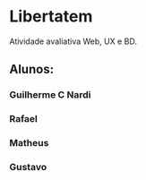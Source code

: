 # Libertatem
Atividade avaliativa Web, UX e BD.
## Alunos: 
### Guilherme C Nardi
### Rafael
### Matheus
### Gustavo
